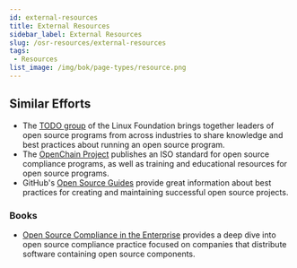 ```yaml
---
id: external-resources
title: External Resources
sidebar_label: External Resources
slug: /osr-resources/external-resources
tags:
 - Resources
list_image: /img/bok/page-types/resource.png
---
```


## Similar Efforts

- The [TODO group](https://todogroup.org/) of the Linux Foundation brings together leaders of open source programs from across industries to share knowledge and best practices about running an open source program.
- The [OpenChain Project](https://www.openchainproject.org/) publishes an ISO standard for open source compliance programs, as well as training and educational resources for open source programs.
- GitHub's [Open Source Guides](https://opensource.guide/) provide great information about best practices for creating and maintaining successful open source projects.

### Books

- [Open Source Compliance in the Enterprise](https://www.linuxfoundation.org/resources/publications/open-source-compliance-in-the-enterprise) provides a deep dive into open source compliance practice focused on companies that distribute software containing open source components.
